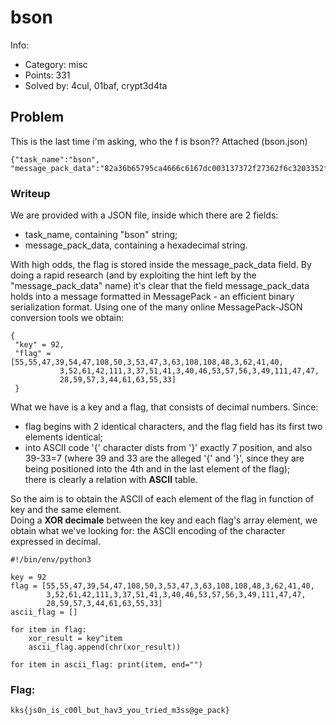 # bson

Info:
- Category: misc
- Points: 331
- Solved by: 4cul, 01baf, crypt3d4ta

## Problem

This is the last time i'm asking, who the f is bson??
Attached (bson.json)

```
{"task_name":"bson",  "message_pack_data":"82a36b65795ca4666c6167dc003137372f27362f6c3203352f033f6c6c30033e292803343d2a6f0325332903282e35393803316f2f2f1c3b39032c3d3f3721"}
```

### Writeup

We are provided with a JSON file, inside which there are 2 fields:
- task_name, containing "bson" string;
- message_pack_data, containing a hexadecimal string.


With high odds, the flag is stored inside the message_pack_data field.
By doing a rapid research (and by exploiting the hint left by the "message_pack_data" name) it's clear that the field message_pack_data holds into a message formatted in MessagePack - an efficient binary serialization format. 
Using one of the many online MessagePack-JSON conversion tools we obtain:

```
{
 "key" = 92,
 "flag" = [55,55,47,39,54,47,108,50,3,53,47,3,63,108,108,48,3,62,41,40,
           3,52,61,42,111,3,37,51,41,3,40,46,53,57,56,3,49,111,47,47,
           28,59,57,3,44,61,63,55,33]
 }
 ```
        
What we have is a key and a flag, that consists of decimal numbers. Since:
- flag begins with 2 identical characters, and the flag field has its first two elements identical;
- into ASCII code '{' character dists from '}' exactly 7 position, and also 39-33=7 (where 39 and 33 are the alleged '{' and '}', since they are being positioned into the 4th and in the last element of the flag);<br>
there is clearly a relation with **ASCII** table.


So the aim is to obtain the ASCII of each element of the flag in function of key and the same element. <br>
Doing a **XOR decimale** between the key and each flag's array element, we obtain what we've looking for: the ASCII encoding of the character expressed in decimal.

```
#!/bin/env/python3

key = 92
flag = [55,55,47,39,54,47,108,50,3,53,47,3,63,108,108,48,3,62,41,40,
        3,52,61,42,111,3,37,51,41,3,40,46,53,57,56,3,49,111,47,47,
        28,59,57,3,44,61,63,55,33]
ascii_flag = []

for item in flag:
    xor_result = key^item
    ascii_flag.append(chr(xor_result))

for item in ascii_flag: print(item, end="")
```
      
### Flag: 
```
kks{js0n_is_c00l_but_hav3_you_tried_m3ss@ge_pack}
```
